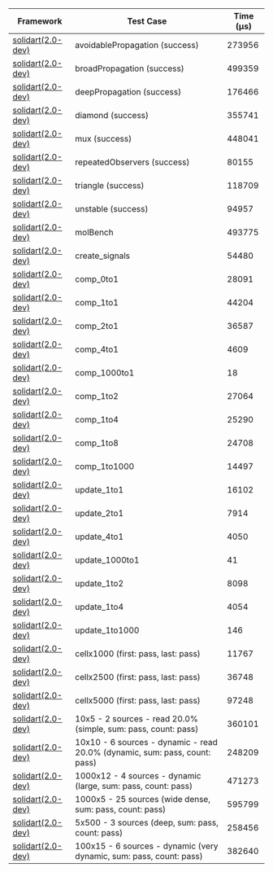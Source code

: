 | Framework | Test Case | Time (μs) |
| --- | --- | --- |
| [solidart(2.0-dev)](https://github.com/nank1ro/solidart/tree/dev) | avoidablePropagation (success) | 273956 |
| [solidart(2.0-dev)](https://github.com/nank1ro/solidart/tree/dev) | broadPropagation (success) | 499359 |
| [solidart(2.0-dev)](https://github.com/nank1ro/solidart/tree/dev) | deepPropagation (success) | 176466 |
| [solidart(2.0-dev)](https://github.com/nank1ro/solidart/tree/dev) | diamond (success) | 355741 |
| [solidart(2.0-dev)](https://github.com/nank1ro/solidart/tree/dev) | mux (success) | 448041 |
| [solidart(2.0-dev)](https://github.com/nank1ro/solidart/tree/dev) | repeatedObservers (success) | 80155 |
| [solidart(2.0-dev)](https://github.com/nank1ro/solidart/tree/dev) | triangle (success) | 118709 |
| [solidart(2.0-dev)](https://github.com/nank1ro/solidart/tree/dev) | unstable (success) | 94957 |
| [solidart(2.0-dev)](https://github.com/nank1ro/solidart/tree/dev) | molBench | 493775 |
| [solidart(2.0-dev)](https://github.com/nank1ro/solidart/tree/dev) | create_signals | 54480 |
| [solidart(2.0-dev)](https://github.com/nank1ro/solidart/tree/dev) | comp_0to1 | 28091 |
| [solidart(2.0-dev)](https://github.com/nank1ro/solidart/tree/dev) | comp_1to1 | 44204 |
| [solidart(2.0-dev)](https://github.com/nank1ro/solidart/tree/dev) | comp_2to1 | 36587 |
| [solidart(2.0-dev)](https://github.com/nank1ro/solidart/tree/dev) | comp_4to1 | 4609 |
| [solidart(2.0-dev)](https://github.com/nank1ro/solidart/tree/dev) | comp_1000to1 | 18 |
| [solidart(2.0-dev)](https://github.com/nank1ro/solidart/tree/dev) | comp_1to2 | 27064 |
| [solidart(2.0-dev)](https://github.com/nank1ro/solidart/tree/dev) | comp_1to4 | 25290 |
| [solidart(2.0-dev)](https://github.com/nank1ro/solidart/tree/dev) | comp_1to8 | 24708 |
| [solidart(2.0-dev)](https://github.com/nank1ro/solidart/tree/dev) | comp_1to1000 | 14497 |
| [solidart(2.0-dev)](https://github.com/nank1ro/solidart/tree/dev) | update_1to1 | 16102 |
| [solidart(2.0-dev)](https://github.com/nank1ro/solidart/tree/dev) | update_2to1 | 7914 |
| [solidart(2.0-dev)](https://github.com/nank1ro/solidart/tree/dev) | update_4to1 | 4050 |
| [solidart(2.0-dev)](https://github.com/nank1ro/solidart/tree/dev) | update_1000to1 | 41 |
| [solidart(2.0-dev)](https://github.com/nank1ro/solidart/tree/dev) | update_1to2 | 8098 |
| [solidart(2.0-dev)](https://github.com/nank1ro/solidart/tree/dev) | update_1to4 | 4054 |
| [solidart(2.0-dev)](https://github.com/nank1ro/solidart/tree/dev) | update_1to1000 | 146 |
| [solidart(2.0-dev)](https://github.com/nank1ro/solidart/tree/dev) | cellx1000 (first: pass, last: pass) | 11767 |
| [solidart(2.0-dev)](https://github.com/nank1ro/solidart/tree/dev) | cellx2500 (first: pass, last: pass) | 36748 |
| [solidart(2.0-dev)](https://github.com/nank1ro/solidart/tree/dev) | cellx5000 (first: pass, last: pass) | 97248 |
| [solidart(2.0-dev)](https://github.com/nank1ro/solidart/tree/dev) | 10x5 - 2 sources - read 20.0% (simple, sum: pass, count: pass) | 360101 |
| [solidart(2.0-dev)](https://github.com/nank1ro/solidart/tree/dev) | 10x10 - 6 sources - dynamic - read 20.0% (dynamic, sum: pass, count: pass) | 248209 |
| [solidart(2.0-dev)](https://github.com/nank1ro/solidart/tree/dev) | 1000x12 - 4 sources - dynamic (large, sum: pass, count: pass) | 471273 |
| [solidart(2.0-dev)](https://github.com/nank1ro/solidart/tree/dev) | 1000x5 - 25 sources (wide dense, sum: pass, count: pass) | 595799 |
| [solidart(2.0-dev)](https://github.com/nank1ro/solidart/tree/dev) | 5x500 - 3 sources (deep, sum: pass, count: pass) | 258456 |
| [solidart(2.0-dev)](https://github.com/nank1ro/solidart/tree/dev) | 100x15 - 6 sources - dynamic (very dynamic, sum: pass, count: pass) | 382640 |
